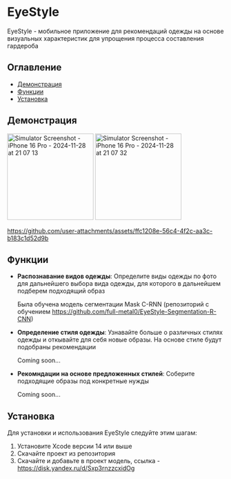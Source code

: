 # EyeStyle

EyeStyle - мобильное приложение для рекомендаций одежды на основе визуальных характеристик для упрощения процесса составления гардероба

## Оглавление

- [Демонстрация](#демонстрация)
- [Функции](#функции)
- [Установка](#установка)

## Демонстрация 

<img src="https://github.com/user-attachments/assets/5c38e4f8-d936-4c0f-aadc-ba701f14ba08" alt="Simulator Screenshot - iPhone 16 Pro - 2024-11-28 at 21 07 13" width="200">

<img src="https://github.com/user-attachments/assets/62ba8949-eac4-49b9-9845-687572640dee" alt="Simulator Screenshot - iPhone 16 Pro - 2024-11-28 at 21 07 32" width="200">



https://github.com/user-attachments/assets/ffc1208e-56c4-4f2c-aa3c-b183c1d52d9b


## Функции

- **Распознавание видов одежды**: Определите виды одежды по фото для дальнейшего выбора вида одежды, для которого в дальнейшем подберем подходящий образ
  
  Была обучена модель сегментации Mask C-RNN (репозиторий с обучением https://github.com/full-metal0/EyeStyle-Segmentation-R-CNN)

  

- **Определение стиля одежды**: Узнавайте больше о различных стилях одежды и откывайте для себя новые образы. На основе стиле будут подобраны рекомендации

  Coming soon...

- **Рекомндации на основе предложенных стилей**: Соберите подходящие образы под конкретные нужды

  Coming soon...


## Установка

Для установки и использования EyeStyle следуйте этим шагам:

1. Установите Xcode версии 14 или выше
2. Скачайте проект из репозитория
3. Скачайте и добавьте в проект модель, ссылка - https://disk.yandex.ru/d/Sxp3rnzzcxidOg
